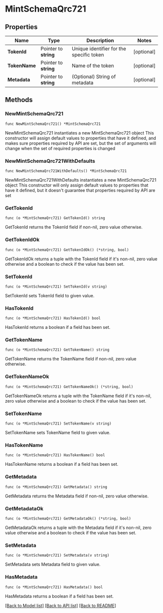 # MintSchemaQrc721

## Properties

Name | Type | Description | Notes
------------ | ------------- | ------------- | -------------
**TokenId** | Pointer to **string** | Unique identifier for the specific token | [optional] 
**TokenName** | Pointer to **string** | Name of the token | [optional] 
**Metadata** | Pointer to **string** | (Optional) String of metadata | [optional] 

## Methods

### NewMintSchemaQrc721

`func NewMintSchemaQrc721() *MintSchemaQrc721`

NewMintSchemaQrc721 instantiates a new MintSchemaQrc721 object
This constructor will assign default values to properties that have it defined,
and makes sure properties required by API are set, but the set of arguments
will change when the set of required properties is changed

### NewMintSchemaQrc721WithDefaults

`func NewMintSchemaQrc721WithDefaults() *MintSchemaQrc721`

NewMintSchemaQrc721WithDefaults instantiates a new MintSchemaQrc721 object
This constructor will only assign default values to properties that have it defined,
but it doesn't guarantee that properties required by API are set

### GetTokenId

`func (o *MintSchemaQrc721) GetTokenId() string`

GetTokenId returns the TokenId field if non-nil, zero value otherwise.

### GetTokenIdOk

`func (o *MintSchemaQrc721) GetTokenIdOk() (*string, bool)`

GetTokenIdOk returns a tuple with the TokenId field if it's non-nil, zero value otherwise
and a boolean to check if the value has been set.

### SetTokenId

`func (o *MintSchemaQrc721) SetTokenId(v string)`

SetTokenId sets TokenId field to given value.

### HasTokenId

`func (o *MintSchemaQrc721) HasTokenId() bool`

HasTokenId returns a boolean if a field has been set.

### GetTokenName

`func (o *MintSchemaQrc721) GetTokenName() string`

GetTokenName returns the TokenName field if non-nil, zero value otherwise.

### GetTokenNameOk

`func (o *MintSchemaQrc721) GetTokenNameOk() (*string, bool)`

GetTokenNameOk returns a tuple with the TokenName field if it's non-nil, zero value otherwise
and a boolean to check if the value has been set.

### SetTokenName

`func (o *MintSchemaQrc721) SetTokenName(v string)`

SetTokenName sets TokenName field to given value.

### HasTokenName

`func (o *MintSchemaQrc721) HasTokenName() bool`

HasTokenName returns a boolean if a field has been set.

### GetMetadata

`func (o *MintSchemaQrc721) GetMetadata() string`

GetMetadata returns the Metadata field if non-nil, zero value otherwise.

### GetMetadataOk

`func (o *MintSchemaQrc721) GetMetadataOk() (*string, bool)`

GetMetadataOk returns a tuple with the Metadata field if it's non-nil, zero value otherwise
and a boolean to check if the value has been set.

### SetMetadata

`func (o *MintSchemaQrc721) SetMetadata(v string)`

SetMetadata sets Metadata field to given value.

### HasMetadata

`func (o *MintSchemaQrc721) HasMetadata() bool`

HasMetadata returns a boolean if a field has been set.


[[Back to Model list]](../README.md#documentation-for-models) [[Back to API list]](../README.md#documentation-for-api-endpoints) [[Back to README]](../README.md)


